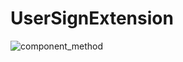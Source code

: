 # UserSignExtension

![component_method](https://github.com/FullUygulamayapalim/UserSignExtension/assets/60896169/6e5ebc4c-f609-49fb-b544-39e7d8b79220)
